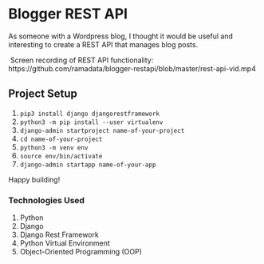 # Blogger REST API
As someone with a Wordpress blog, I thought it would be useful and interesting to create a REST API that manages blog posts.

<img src='https://github.com/ryreadme/blogger-restapi/blob/master/rest-api.png' alt=''>
Screen recording of REST API functionality: https://github.com/ramadata/blogger-restapi/blob/master/rest-api-vid.mp4

## Project Setup

1. `pip3 install django djangorestframework`
2. `python3 -m pip install --user virtualenv`
3. `django-admin startproject name-of-your-project`
4. `cd name-of-your-project`
5. `python3 -m venv env`
6. `source env/bin/activate`
7. `django-admin startapp name-of-your-app`

Happy building!

### Technologies Used

1. Python
2. Django
3. Django Rest Framework
4. Python Virtual Environment
5. Object-Oriented Programming (OOP)

